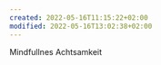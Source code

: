 ```yaml
---
created: 2022-05-16T11:15:22+02:00
modified: 2022-05-16T13:02:38+02:00
---
```


Mindfullnes Achtsamkeit
